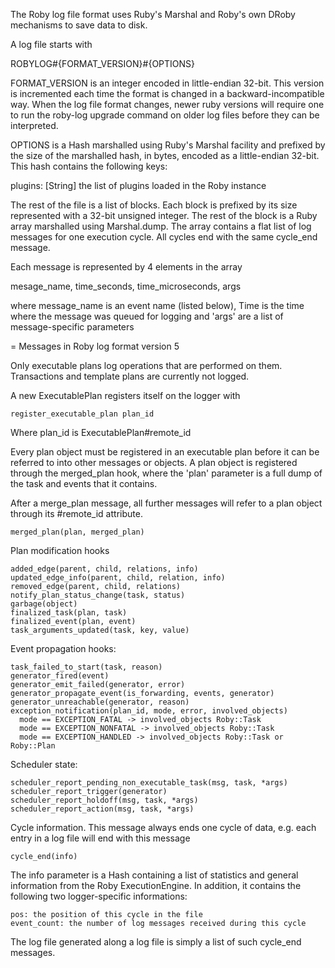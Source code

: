 The Roby log file format uses Ruby's Marshal and Roby's own DRoby mechanisms to
save data to disk.

A log file starts with 

  ROBYLOG#{FORMAT_VERSION}#{OPTIONS}

FORMAT_VERSION is an integer encoded in little-endian 32-bit. This version is
incremented each time the format is changed in a backward-incompatible way.
When the log file format changes, newer ruby versions will require one to run
the roby-log upgrade command on older log files before they can be interpreted.

OPTIONS is a Hash marshalled using Ruby's Marshal facility and prefixed by the
size of the marshalled hash, in bytes, encoded as a little-endian 32-bit. This
hash contains the following keys:

  plugins: [String] the list of plugins loaded in the Roby instance

The rest of the file is a list of blocks. Each block is prefixed by its size
represented with a 32-bit unsigned integer. The rest of the block is a Ruby
array marshalled using Marshal.dump. The array contains a flat list of log
messages for one execution cycle. All cycles end with the same cycle_end message.

Each message is represented by 4 elements in the array

   mesage_name, time_seconds, time_microseconds, args

where message_name is an event name (listed below), Time is the time where the
message was queued for logging and 'args' are a list of message-specific
parameters

= Messages in Roby log format version 5

Only executable plans log operations that are performed on them. Transactions
and template plans are currently not logged.

A new ExecutablePlan registers itself on the logger with

    register_executable_plan plan_id

Where plan_id is ExecutablePlan#remote_id

Every plan object must be registered in an executable plan before it can be
referred to into other messages or objects. A plan object is registered through
the merged_plan hook, where the 'plan' parameter is a full dump of the task and
events that it contains.

After a merge_plan message, all further messages will refer to a plan object
through its #remote_id attribute.

    merged_plan(plan, merged_plan)

Plan modification hooks

    added_edge(parent, child, relations, info)
    updated_edge_info(parent, child, relation, info)
    removed_edge(parent, child, relations)
    notify_plan_status_change(task, status)
    garbage(object)
    finalized_task(plan, task)
    finalized_event(plan, event)
    task_arguments_updated(task, key, value)

Event propagation hooks:

    task_failed_to_start(task, reason)
    generator_fired(event)
    generator_emit_failed(generator, error)
    generator_propagate_event(is_forwarding, events, generator)
    generator_unreachable(generator, reason)
    exception_notification(plan_id, mode, error, involved_objects)
      mode == EXCEPTION_FATAL -> involved_objects Roby::Task
      mode == EXCEPTION_NONFATAL -> involved_objects Roby::Task
      mode == EXCEPTION_HANDLED -> involved_objects Roby::Task or Roby::Plan

Scheduler state:

    scheduler_report_pending_non_executable_task(msg, task, *args)
    scheduler_report_trigger(generator)
    scheduler_report_holdoff(msg, task, *args)
    scheduler_report_action(msg, task, *args)

Cycle information. This message always ends one cycle of data, e.g. each entry
in a log file will end with this message

    cycle_end(info)

The info parameter is a Hash containing a list of statistics and general
information from the Roby ExecutionEngine. In addition, it contains the
following two logger-specific informations:

    pos: the position of this cycle in the file
    event_count: the number of log messages received during this cycle

The log file generated along a log file is simply a list of such cycle_end
messages.

